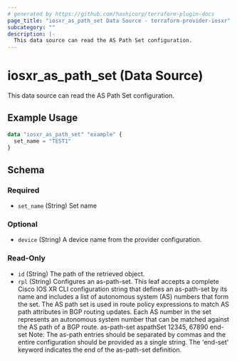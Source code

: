 ```yaml
---
# generated by https://github.com/hashicorp/terraform-plugin-docs
page_title: "iosxr_as_path_set Data Source - terraform-provider-iosxr"
subcategory: ""
description: |-
  This data source can read the AS Path Set configuration.
---
```


# iosxr_as_path_set (Data Source)

This data source can read the AS Path Set configuration.

## Example Usage

```terraform
data "iosxr_as_path_set" "example" {
  set_name = "TEST1"
}
```

<!-- schema generated by tfplugindocs -->
## Schema

### Required

- `set_name` (String) Set name

### Optional

- `device` (String) A device name from the provider configuration.

### Read-Only

- `id` (String) The path of the retrieved object.
- `rpl` (String) Configures an as-path-set. This leaf accepts a complete Cisco IOS XR CLI configuration string that defines an as-path-set by its name and includes a list of autonomous system (AS) numbers that form the set. The AS path set is used in route policy expressions to match AS path attributes in BGP routing updates. Each AS number in the set represents an autonomous system number that can be matched against the AS path of a BGP route.  as-path-set aspathSet 12345, 67890 end-set  Note: The as-path entries should be separated by commas and the entire configuration should be provided as a single string. The 'end-set' keyword indicates the end of the as-path-set definition.
